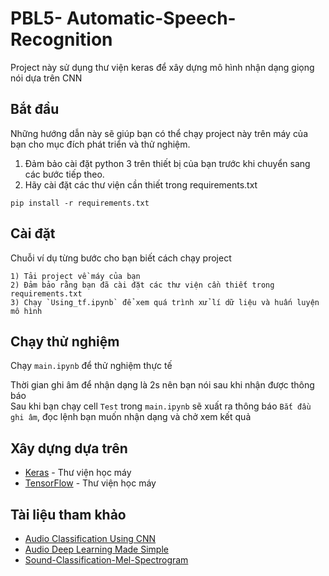 # PBL5- Automatic-Speech-Recognition

Project này sử dụng thư viện keras để xây dựng mô hình nhận dạng giọng nói dựa trên CNN

## Bắt đầu

Những hướng dẫn này sẽ giúp bạn có thể chạy project này trên máy của bạn cho mục đích phát triển và thử nghiệm.  
1) Đảm bảo cài đặt python 3 trên thiết bị của bạn trước khi chuyển sang các bước tiếp theo.
2) Hãy cài đặt các thư viện cần thiết trong requirements.txt

```angular2html
pip install -r requirements.txt
```

## Cài đặt

Chuỗi ví dụ từng bước cho bạn biết cách chạy project
```
1) Tải project về máy của bạn
2) Đảm bảo rằng bạn đã cài đặt các thư viện cần thiết trong requirements.txt
3) Chạy `Using_tf.ipynb` để xem quá trình xử lí dữ liệu và huấn luyện mô hình
```
## Chạy thử nghiệm  

Chạy `main.ipynb` để thử nghiệm thực tế  

Thời gian ghi âm để nhận dạng là 2s nên bạn nói sau khi nhận được thông báo  
Sau khi bạn chạy cell `Test` trong `main.ipynb` sẽ xuất ra thông báo `Bắt đầu ghi âm`, đọc lệnh bạn muốn nhận dạng và chở xem kết quả  

## Xây dựng dựa trên

* [Keras](https://www.Keras.com) - Thư viện học máy
* [TensorFlow](https://www.Tensorflow.com) - Thư viện học máy

## Tài liệu tham khảo
* [Audio Classification Using CNN](https://medium.com/x8-the-ai-community/audio-classification-using-cnn-coding-example-f9cbd272269e)
* [Audio Deep Learning Made Simple](https://towardsdatascience.com/audio-deep-learning-made-simple-sound-classification-step-by-step-cebc936bbe5)
* [Sound-Classification-Mel-Spectrogram](https://github.com/OmarMedhat22/Sound-Classification-Mel-Spectrogram)